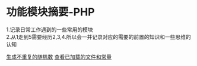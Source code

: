 # 功能模块摘要-PHP
1.记录日常工作遇到的一些常用的模块<br />
2.从1走到5需要经历2,3,4.所以会一并记录对应的需要的前置的知识和一些思维的认知

[生成不重复的随机数](https://github.com/muyuncloud/functionalSummary/tree/master/iteration/generate_random_numbers)
[查看已加载的文件和常量](https://github.com/muyuncloud/functionalSummary/tree/master/iteration/generate_random_numbers)
